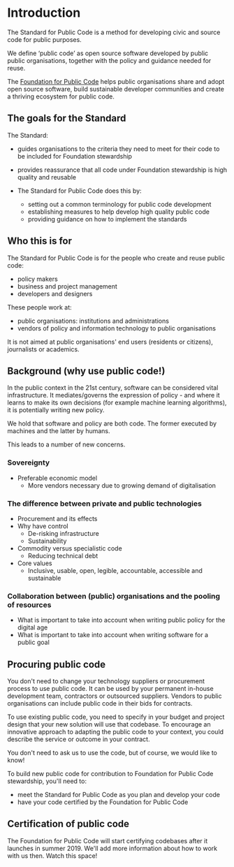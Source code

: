 # Introduction

The Standard for Public Code is a method for developing civic and source code for public purposes.

We define ‘public code’ as open source software developed by public public organisations, together with the policy and guidance needed for reuse.

The [Foundation for Public Code](https://publiccode.net/) helps public organisations share and adopt open source software, build sustainable developer communities and create a thriving ecosystem for public code.

## The goals for the Standard

The Standard:

* guides organisations to the criteria they need to meet for their code to be included for Foundation stewardship
* provides reassurance that all code under Foundation stewardship is high quality and reusable

* The Standard for Public Code does this by:

  * setting out a common terminology for public code development
  * establishing measures to help develop high quality public code
  * providing guidance on how to implement the standards

## Who this is for

The Standard for Public Code is for the people who create and reuse public code:

* policy makers
* business and project management
* developers and designers

These people work at:

* public organisations: institutions and administrations
* vendors of policy and information technology to public organisations

It is not aimed at public organisations' end users (residents or citizens), journalists or academics.

## Background (why use public code!)

In the public context in the 21st century, software can be considered vital infrastructure. It mediates/governs the expression of policy - and where it learns to make its own decisions (for example machine learning algorithms), it is potentially writing new policy.

We hold that software and policy are both code. The former executed by machines and the latter by humans.

This leads to a number of new concerns.

### Sovereignty

* Preferable economic model
  * More vendors necessary due to growing demand of digitalisation

### The difference between private and public technologies

* Procurement and its effects
* Why have control
  * De-risking infrastructure
  * Sustainability
* Commodity versus specialistic code
  * Reducing technical debt
* Core values
  * Inclusive, usable, open, legible, accountable, accessible and sustainable

### Collaboration between (public) organisations and the pooling of resources

* What is important to take into account when writing public policy for the digital age
* What is important to take into account when writing software for a public goal

## Procuring public code

You don't need to change your technology suppliers or procurement process to use public code. It can be used by your permanent in-house development team, contractors or outsourced suppliers. Vendors to public organisations can include public code in their bids for contracts.

To use existing public code, you need to specify in your budget and project design that your new solution will use that codebase. To encourage an innovative approach to adapting the public code to your context, you could describe the service or outcome in your contract.

You don't need to ask us to use the code, but of course, we would like to know!

To build new public code for contribution to Foundation for Public Code stewardship, you'll need to:

* meet the Standard for Public Code as you plan and develop your code
* have your code certified by the Foundation for Public Code

## Certification of public code

The Foundation for Public Code will start certifying codebases after it launches in summer 2019. We'll add more information about how to work with us then. Watch this space!
